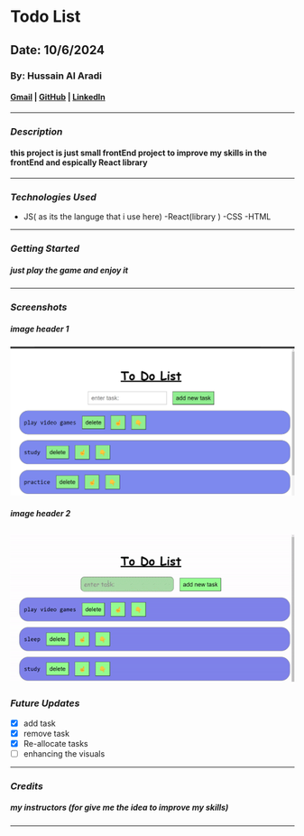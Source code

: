 # Todo List

## Date: 10/6/2024

### By: Hussain Al Aradi

#### [Gmail](hussainAlAradi.ha@gmail.com) | [GitHub](https://github.com/HussainALAradi5) | [LinkedIn](https://www.linkedin.com/in/hussainalaradi/)

---

### **_Description_**

#### this project is just small frontEnd project to improve my skills in the frontEnd and espically React library 

---

### **_Technologies Used_**

- JS( as its the languge that i use here)
-React(library )
-CSS
-HTML

---

### **_Getting Started_**

##### just play the game and enjoy it

---

### **_Screenshots_**

##### image header 1

![intro](./todo/public/todo.png)

##### image header 2

## ![videos:](./todo/public/example.gif)



### **_Future Updates_**

- [x] add task
- [x] remove task
- [x] Re-allocate tasks
- [ ] enhancing the visuals
---

### **_Credits_**

##### my instructors (for give me the idea  to improve my skills)

##### 



---

